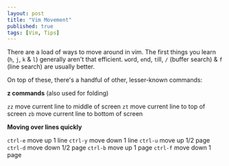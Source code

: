 ```yaml
---
layout: post
title: "Vim Movement"
published: true
tags: [Vim, Tips]
---
```


There are a load of ways to move around in vim.
The first things you learn (`h`, `j`, `k` & `l`) generally aren't that efficient. `w`ord, `e`nd, `t`ill, `/` (buffer search) & `f` (line search) are usually better.

On top of these, there's a handful of other, lesser-known commands:

**z commands** (also used for folding)

`zz`      move current line to middle of screen
`zt`      move current line to top of screen
`zb`      move current line to bottom of screen

**Moving over lines quickly**

`ctrl-e`  move up 1 line
`ctrl-y`  move down 1 line
`ctrl-u`  move up 1/2 page
`ctrl-d`  move down 1/2 page
`ctrl-b`  move up 1 page
`ctrl-f`  move down 1 page

